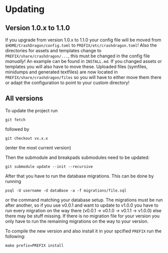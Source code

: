 # Updating

## Version 1.0.x to 1.1.0

If you upgrade from version 1.0.x to 1.1.0 your config file will be moved from
`$HOME/CrashDragon/config.toml` to `PREFIX/etc/crashdragon.toml`! Also the
directories for assets and templates change to `PREFIX/share/crashdragon/...`,
this must be changed in the config file *manually*! An example can be found in
`INSTALL.md`. If you changed assets or templates you will also have to move
these. Uploaded files (symfiles, minidumps and generated textfiles) are now
located in `PREFIX/share/crashdragon/files` so you will have to either move
them there or adapt the configuration to point to your custom directory!

## All versions

To update the project run

```
git fetch
```

followed by

```
git checkout vx.x.x
```

(enter the most current version)

Then the submodule and breakpads submodules need to be updated:

```
git submodule update --init --recursive
```

After that you have to run the database migrations. This can be done by running

```
psql -U username -d dataBase -a -f migrations/file.sql
```
or the command matching your database setup. The migrations must be run after
another, so if you use v0.0.1 and want to update to v1.0.0 you have to run
every migration on the way there (v0.0.1 -> v0.1.0 -> v0.1.1 -> v1.0.0) else
there may be stuff missing. If there is no migration file for your version you
only have to run the remaining migrations on the way to your version.

To compile the new version and also install it in your spcified `PREFIX` run
the following:

```
make prefix=PREFIX install
```
